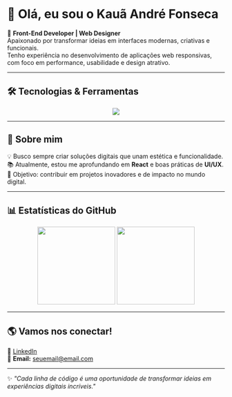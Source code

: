 # 👋 Olá, eu sou o Kauã André Fonseca  

🚀 **Front-End Developer | Web Designer**  
Apaixonado por transformar ideias em interfaces modernas, criativas e funcionais.  
Tenho experiência no desenvolvimento de aplicações web responsivas, com foco em performance, usabilidade e design atrativo.  

---

## 🛠️ Tecnologias & Ferramentas  
<div align="center">  
  <img src="https://skillicons.dev/icons?i=html,css,javascript,react,git,github,vscode" />  
</div>  

---

## 📌 Sobre mim  
💡 Busco sempre criar soluções digitais que unam estética e funcionalidade.  
📚 Atualmente, estou me aprofundando em **React** e boas práticas de **UI/UX**.  
🎯 Objetivo: contribuir em projetos inovadores e de impacto no mundo digital.  

---

## 📊 Estatísticas do GitHub  
<div align="center">  
  <img height="180em" src="https://github-readme-stats.vercel.app/api?username=SEU-USUARIO&show_icons=true&theme=tokyonight&count_private=true"/>  
  <img height="180em" src="https://github-readme-stats.vercel.app/api/top-langs/?username=SEU-USUARIO&layout=compact&theme=tokyonight"/>  
</div>  

---

## 🌎 Vamos nos conectar!  
🔗 [LinkedIn](https://www.linkedin.com/in/SEU-LINKEDIN)  
📧 **Email:** seuemail@email.com  

---
✨ _"Cada linha de código é uma oportunidade de transformar ideias em experiências digitais incríveis."_  
